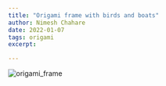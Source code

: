 ```yaml
---
title: "Origami frame with birds and boats"
author: Nimesh Chahare
date: 2022-01-07
tags: origami
excerpt: 

---
```


![origami_frame](https://user-images.githubusercontent.com/51962204/183974839-280fda72-cb92-44dd-8846-b0fa3269c527.jpg)

